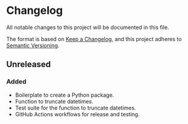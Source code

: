 # Changelog

All notable changes to this project will be documented in this file.

The format is based on [Keep a Changelog](https://keepachangelog.com/en/1.0.0/), and this project adheres to [Semantic Versioning](https://semver.org/spec/v2.0.0.html).

## Unreleased

### Added

- Boilerplate to create a Python package.
- Function to truncate datetimes.
- Test suite for the function to truncate datetimes.
- GitHub Actions workflows for release and testing.

